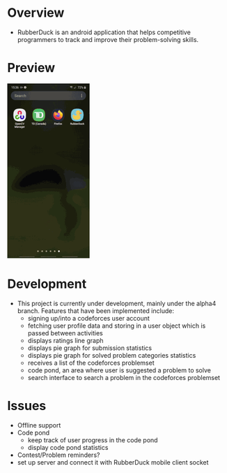 
# Overview
* RubberDuck is an android application that helps competitive programmers
to track and improve their problem-solving skills.

# Preview
![](preview.gif)

# Development
* This project is currently under development, mainly under the alpha4
branch. Features that have been implemented include:
  * signing up/into a codeforces user account
  * fetching user profile data and storing in a user object which is passed
    between activities
  * displays ratings line graph
  * displays pie graph for submission statistics
  * displays pie graph for solved problem categories statistics
  * receives a list of the codeforces problemset
  * code pond, an area where user is suggested a problem to solve
  * search interface to search a problem in the codeforces problemset

# Issues
* Offline support
* Code pond
  * keep track of user progress in the code pond
  * display code pond statistics
* Contest/Problem reminders?
* set up server and connect it with RubberDuck mobile client socket

